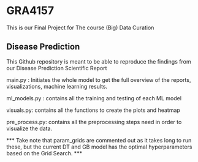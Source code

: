 
# GRA4157

This is our Final Project for The course (Big) Data Curation  

## Disease Prediction 

This Github repository is meant to be able to reproduce the findings from our Disease Prediction Scientific Report 

main.py : Initiates the whole model to get the full overview of the reports, visualizations, machine learning results. 

ml_models.py : contains all the training and testing of each ML model

visuals.py: contains all the functions to create the plots and heatmap

pre_process.py: contains all the preprocessing steps need in order to visualize the data. 

*** Take note that param_grids are commented out as it takes long to run these, but the current DT and GB model has the optimal hyperparameters based on the Grid Search. *** 



